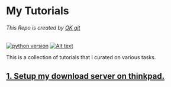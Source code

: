# My Tutorials
###### This Repo is created by [OK git][huik]
[![python version](https://img.shields.io\/badge/python-3.5%20%7C%203.6%20%7C%203.7%20-blue)][pythonwebsite]
[![Alt text](https://img.shields.io/pypi/v/huik-module 'Hover to see this text.')][huik]

[huik]:https://pypi.org/project/huik-module
[pythonwebsite]: https://www.python.org/downloads/release/python-375
<!-- 
### Emphasis
*Italic* ; **Bold** ; ***Bold and Italic*** ; ~~Scratch~~
### List items
1. First ordered list item
* Unordered list can use asterisks -->

This is a collection of tutorials that I curated on various tasks. 

## [1. Setup my download server on thinkpad.](./download_server_setup.md) 
